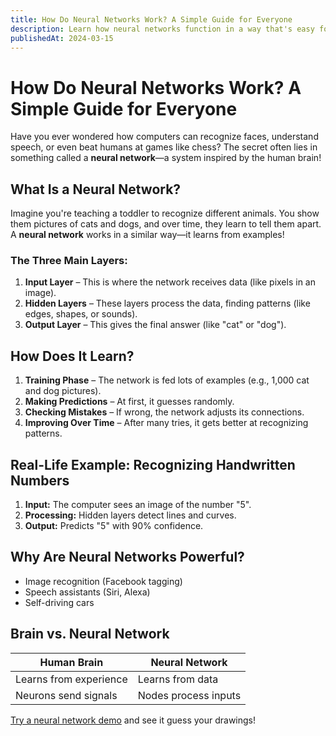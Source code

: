 ```yaml
---
title: How Do Neural Networks Work? A Simple Guide for Everyone
description: Learn how neural networks function in a way that's easy for kids, adults, and tech professionals to understand. Includes real-world examples and interactive comparisons.
publishedAt: 2024-03-15
---
```


# How Do Neural Networks Work? A Simple Guide for Everyone

Have you ever wondered how computers can recognize faces, understand speech, or even beat humans at games like chess? The secret often lies in something called a **neural network**—a system inspired by the human brain!

## What Is a Neural Network?

Imagine you're teaching a toddler to recognize different animals. You show them pictures of cats and dogs, and over time, they learn to tell them apart. A **neural network** works in a similar way—it learns from examples!

### The Three Main Layers:

1. **Input Layer** – This is where the network receives data (like pixels in an image).
2. **Hidden Layers** – These layers process the data, finding patterns (like edges, shapes, or sounds).
3. **Output Layer** – This gives the final answer (like "cat" or "dog").

## How Does It Learn?

1. **Training Phase** – The network is fed lots of examples (e.g., 1,000 cat and dog pictures).
2. **Making Predictions** – At first, it guesses randomly.
3. **Checking Mistakes** – If wrong, the network adjusts its connections.
4. **Improving Over Time** – After many tries, it gets better at recognizing patterns.

## Real-Life Example: Recognizing Handwritten Numbers

1. **Input:** The computer sees an image of the number "5".
2. **Processing:** Hidden layers detect lines and curves.
3. **Output:** Predicts "5" with 90% confidence.

## Why Are Neural Networks Powerful?

- Image recognition (Facebook tagging)
- Speech assistants (Siri, Alexa)
- Self-driving cars

## Brain vs. Neural Network

| **Human Brain**        | **Neural Network**   |
| ---------------------- | -------------------- |
| Learns from experience | Learns from data     |
| Neurons send signals   | Nodes process inputs |

[Try a neural network demo](https://example.com) and see it guess your drawings!
